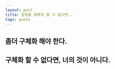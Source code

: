 ```yaml
---
layout: post
title: 일정을 명확히 할 수 없다면...
tags: quote
---
```


## 좀더 구체화 해야 한다.
  
## 구체화 할 수 없다면, 너의 것이 아니다.
